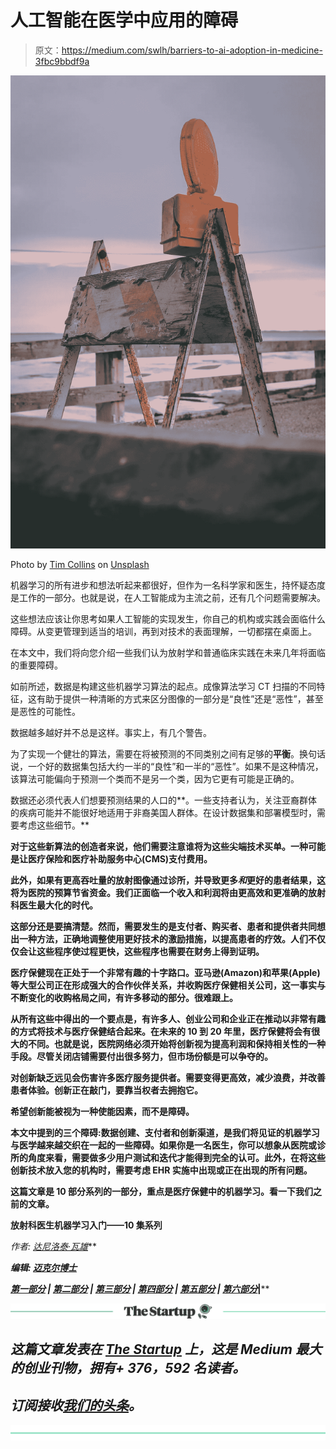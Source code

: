 # 人工智能在医学中应用的障碍

> 原文：<https://medium.com/swlh/barriers-to-ai-adoption-in-medicine-3fbc9bbdf9a>

![](img/14e637cdebf9e5cd696bc3e5e42dcec8.png)

Photo by [Tim Collins](https://unsplash.com/photos/B5ox94ZFGgI?utm_source=unsplash&utm_medium=referral&utm_content=creditCopyText) on [Unsplash](https://unsplash.com/search/photos/barrier?utm_source=unsplash&utm_medium=referral&utm_content=creditCopyText)

机器学习的所有进步和想法听起来都很好，但作为一名科学家和医生，持怀疑态度是工作的一部分。也就是说，在人工智能成为主流之前，还有几个问题需要解决。

这些想法应该让你思考如果人工智能的实现发生，你自己的机构或实践会面临什么障碍。从变更管理到适当的培训，再到对技术的表面理解，一切都摆在桌面上。

在本文中，我们将向您介绍一些我们认为放射学和普通临床实践在未来几年将面临的重要障碍。

如前所述，数据是构建这些机器学习算法的起点。成像算法学习 CT 扫描的不同特征，这有助于提供一种清晰的方式来区分图像的一部分是“良性”还是“恶性”，甚至是恶性的可能性。

数据越多越好并不总是这样。事实上，有几个警告。

为了实现一个健壮的算法，需要在将被预测的不同类别之间有足够的**平衡**。换句话说，一个好的数据集包括大约一半的“良性”和一半的“恶性”。如果不是这种情况，该算法可能偏向于预测一个类而不是另一个类，因为它更有可能是正确的。

数据还必须代表人们想要预测结果的人口的**。一些支持者认为，关注亚裔群体的疾病可能并不能很好地适用于非裔美国人群体。在设计数据集和部署模型时，需要考虑这些细节。**

**对于这些新算法的创造者来说，他们需要注意谁将为这些尖端技术买单。一种可能是让医疗保险和医疗补助服务中心(CMS)支付费用。**

**此外，如果有更高吞吐量的放射图像通过诊所，并导致更多*和*更好的患者结果，这将为医院的预算节省资金。我们正面临一个收入和利润将由更高效和更准确的放射科医生最大化的时代。**

**这部分还是要搞清楚。然而，需要发生的是支付者、购买者、患者和提供者共同想出一种方法，正确地调整使用更好技术的激励措施，以提高患者的疗效。人们不仅仅会让这些程序使过程更快，这些程序也需要在财务上得到证明。**

**医疗保健现在正处于一个非常有趣的十字路口。亚马逊(Amazon)和苹果(Apple)等大型公司正在形成强大的合作伙伴关系，并收购医疗保健相关公司，这一事实与不断变化的收购格局之间，有许多移动的部分。很难跟上。**

**从所有这些中得出的一个要点是，有许多人、创业公司和企业正在推动以非常有趣的方式将技术与医疗保健结合起来。在未来的 10 到 20 年里，医疗保健将会有很大的不同。也就是说，医院网络必须开始将创新视为提高利润和保持相关性的一种手段。尽管关闭店铺需要付出很多努力，但市场份额是可以争夺的。**

**对创新缺乏远见会伤害许多医疗服务提供者。需要变得更高效，减少浪费，并改善患者体验。创新正在敲门，要靠当权者去拥抱它。**

**希望创新能被视为一种使能因素，而不是障碍。**

**本文中提到的三个障碍:数据创建、支付者和创新渠道，是我们将见证的机器学习与医学越来越交织在一起的一些障碍。如果你是一名医生，你可以想象从医院或诊所的角度来看，需要做多少用户测试和迭代才能得到完全的认可。此外，在将这些创新技术放入您的机构时，需要考虑 EHR 实施中出现或正在出现的所有问题。**

**这篇文章是 10 部分系列的一部分，重点是医疗保健中的机器学习。看一下我们之前的文章。**

****放射科医生机器学习入门——10 集系列****

***作者:* [*达尼洛*](https://www.linkedin.com/in/danilo-pena-01010/)*[*泰·瓦雄*](https://www.linkedin.com/in/tyvachon/)***

****编辑:* [*迈克尔博士*](https://www.linkedin.com/in/michael-doxey-md-73508916a/)***

***[*第一部分*](https://towardsdatascience.com/introduction-to-our-radiology-ai-series-51d0e54cd3b9) *|* [*第二部分*](https://towardsdatascience.com/how-radiology-and-ai-will-come-together-36e48bb56870) *|* [*第三部分*](https://towardsdatascience.com/article-3-machine-learning-and-artificial-intelligence-introduction-c0e558974a11) *|* [*第四部分*](https://towardsdatascience.com/common-applications-of-ml-algorithms-e16f21c85773) *|* [*第五部分*](/predict/machine-learning-starter-pack-part-1-26b7890b59a5) *|* [*第六部分*](/predict/machine-learning-starter-pack-part-2-9a69c16bb6d1)*|****

***[![](img/308a8d84fb9b2fab43d66c117fcc4bb4.png)](https://medium.com/swlh)***

## ***这篇文章发表在 [The Startup](https://medium.com/swlh) 上，这是 Medium 最大的创业刊物，拥有+ 376，592 名读者。***

## ***订阅接收[我们的头条](http://growthsupply.com/the-startup-newsletter/)。***

***[![](img/b0164736ea17a63403e660de5dedf91a.png)](https://medium.com/swlh)***